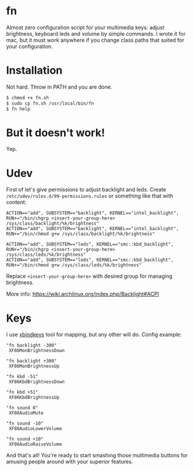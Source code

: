 # fn
Almost zero configuration script for your multimedia keys: adjust brightness, keyboard leds and volume by simple commands. I wrote it for mac, but it must work anywhere if you change class paths that suited for your configuration.

# Installation
Not hard. Throw in PATH and you are done.
```bash
$ chmod +x fn.sh
$ sudo cp fn.sh /usr/local/bin/fn
$ fn help
```

# But it doesn't work!
Yep.

# Udev
First of let's give permissions to adjust backlight and leds. Create ```/etc/udev/rules.d/99-permissions.rules``` or something like that with content:
```
ACTION=="add", SUBSYSTEM=="backlight", KERNEL=="intel_backlight", RUN+="/bin/chgrp <insert-your-group-here> /sys/class/backlight/%k/brightness"
ACTION=="add", SUBSYSTEM=="backlight", KERNEL=="intel_backlight", RUN+="/bin/chmod g+w /sys/class/backlight/%k/brightness"

ACTION=="add", SUBSYSTEM=="leds", KERNEL=="smc::kbd_backlight", RUN+="/bin/chgrp <insert-your-group-here> /sys/class/leds/%k/brightness"
ACTION=="add", SUBSYSTEM=="leds", KERNEL=="smc::kbd_backlight", RUN+="/bin/chmod g+w /sys/class/leds/%k/brightness"
```
Replace ```<insert-your-group-here>``` with desired group for managing brightness.

More info: https://wiki.archlinux.org/index.php/Backlight#ACPI
 
 # Keys
 I use [xbindkeys](https://wiki.archlinux.org/index.php/Xbindkeys) tool for mapping, but any other will do. Config example:
 ```
"fn backlight -300"
  XF86MonBrightnessDown

"fn backlight +300"
  XF86MonBrightnessUp

"fn kbd -51"
  XF86KbdBrightnessDown

"fn kbd +51"
  XF86KbdBrightnessUp

"fn sound 0"
  XF86AudioMute
  
"fn sound -10"
  XF86AudioLowerVolume

"fn sound +10"
  XF86AudioRaiseVolume
 ```

And that's all! You're ready to start smashing those multimedia buttons for amusing people around with your superior features.

